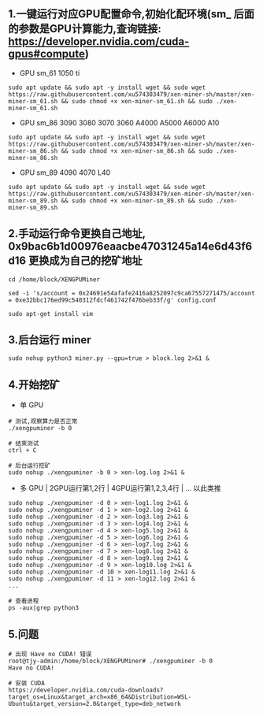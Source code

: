 1.一键运行对应GPU配置命令,初始化配环境(sm_ 后面的参数是GPU计算能力,查询链接: https://developer.nvidia.com/cuda-gpus#compute)
-

- GPU sm_61 1050 ti 
```
sudo apt update && sudo apt -y install wget && sudo wget https://raw.githubusercontent.com/xu574303479/xen-miner-sh/master/xen-miner-sm_61.sh && sudo chmod +x xen-miner-sm_61.sh && sudo ./xen-miner-sm_61.sh

```

- GPU sm_86 3090 3080 3070 3060 A4000 A5000 A6000 A10
```
sudo apt update && sudo apt -y install wget && sudo wget https://raw.githubusercontent.com/xu574303479/xen-miner-sh/master/xen-miner-sm_86.sh && sudo chmod +x xen-miner-sm_86.sh && sudo ./xen-miner-sm_86.sh
```

- GPU sm_89 4090 4070 L40
```
sudo apt update && sudo apt -y install wget && sudo wget https://raw.githubusercontent.com/xu574303479/xen-miner-sh/master/xen-miner-sm_89.sh && sudo chmod +x xen-miner-sm_89.sh && sudo ./xen-miner-sm_89.sh
```


2.手动运行命令更换自己地址, 0x9bac6b1d00976eaacbe47031245a14e6d43f6d16 更换成为自己的挖矿地址
-
```
cd /home/block/XENGPUMiner
```

```
sed -i 's/account = 0x24691e54afafe2416a8252097c9ca67557271475/account = 0xe32bbc176ed99c540312fdcf461742f476beb33f/g' config.conf

```

```
sudo apt-get install vim
```

3.后台运行 miner
-
```
sudo nohup python3 miner.py --gpu=true > block.log 2>&1 &
```

4.开始挖矿
-

- 单 GPU 
```
# 测试,观察算力是否正常
./xengpuminer -b 0

# 结束测试
ctrl + C

# 后台运行挖矿
sudo nohup ./xengpuminer -b 0 > xen-log.log 2>&1 &
```

- 多 GPU | 2GPU运行第1,2行 | 4GPU运行第1,2,3,4行 | ... 以此类推
```
sudo nohup ./xengpuminer -d 0 > xen-log1.log 2>&1 &
sudo nohup ./xengpuminer -d 1 > xen-log2.log 2>&1 &
sudo nohup ./xengpuminer -d 2 > xen-log3.log 2>&1 &
sudo nohup ./xengpuminer -d 3 > xen-log4.log 2>&1 &
sudo nohup ./xengpuminer -d 4 > xen-log5.log 2>&1 &
sudo nohup ./xengpuminer -d 5 > xen-log6.log 2>&1 &
sudo nohup ./xengpuminer -d 6 > xen-log7.log 2>&1 &
sudo nohup ./xengpuminer -d 7 > xen-log8.log 2>&1 &
sudo nohup ./xengpuminer -d 8 > xen-log9.log 2>&1 &
sudo nohup ./xengpuminer -d 9 > xen-log10.log 2>&1 &
sudo nohup ./xengpuminer -d 10 > xen-log11.log 2>&1 &
sudo nohup ./xengpuminer -d 11 > xen-log12.log 2>&1 &
...
```

```
# 查看进程
ps -aux|grep python3

```

5.问题
-
```
# 出现 Have no CUDA! 错误
root@tjy-admin:/home/block/XENGPUMiner# ./xengpuminer -b 0
Have no CUDA!

# 安装 CUDA
https://developer.nvidia.com/cuda-downloads?target_os=Linux&target_arch=x86_64&Distribution=WSL-Ubuntu&target_version=2.0&target_type=deb_network



```


